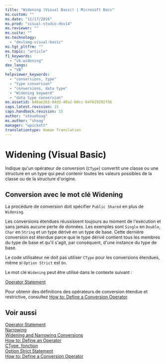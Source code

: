 ```yaml
---
title: "Widening (Visual Basic) | Microsoft Docs"
ms.custom: ""
ms.date: "11/17/2016"
ms.prod: "visual-studio-dev14"
ms.reviewer: ""
ms.suite: ""
ms.technology: 
  - "devlang-visual-basic"
ms.tgt_pltfrm: ""
ms.topic: "article"
f1_keywords: 
  - "vb.widening"
dev_langs: 
  - "VB"
helpviewer_keywords: 
  - "conversions, type"
  - "type conversion"
  - "conversions, data type"
  - "Widening keyword"
  - "data type conversion"
ms.assetid: 646ae263-94d3-40a2-b0cc-64f619292f56
caps.latest.revision: 15
caps.handback.revision: 15
author: "stevehoag"
ms.author: "shoag"
manager: "wpickett"
translationtype: Human Translation
---
```

# Widening (Visual Basic)
Indique qu'un opérateur de conversion \(`CType`\) convertit une classe ou une structure en un type qui peut contenir toutes les valeurs possibles de la classe ou de la structure d'origine.  
  
## Conversion avec le mot clé Widening  
 La procédure de conversion doit spécifier `Public Shared` en plus de `Widening`.  
  
 Les conversions étendues réussissent toujours au moment de l'exécution et sans jamais aucune perte de données.  Les exemples sont `Single` en `Double`, `Char` en `String` et un type dérivé en un type de base.  Cette dernière conversion est étendue parce que le type dérivé contient tous les membres du type de base et qu'il s'agit, par conséquent, d'une instance du type de base.  
  
 Le code utilisateur ne doit pas utiliser `CType` pour les conversions étendues, même si `Option Strict` est `On`.  
  
 Le mot clé `Widening` peut être utilisé dans le contexte suivant :  
  
 [Operator Statement](../../../visual-basic/language-reference/statements/operator-statement.md)  
  
 Pour obtenir des définitions des opérateurs de conversion étendue et  restrictive, consultez [How to: Define a Conversion Operator](../../../visual-basic/programming-guide/language-features/procedures/how-to-define-a-conversion-operator.md).  
  
## Voir aussi  
 [Operator Statement](../../../visual-basic/language-reference/statements/operator-statement.md)   
 [Narrowing](../../../visual-basic/language-reference/modifiers/narrowing.md)   
 [Widening and Narrowing Conversions](../../../visual-basic/programming-guide/language-features/data-types/widening-and-narrowing-conversions.md)   
 [How to: Define an Operator](../../../visual-basic/programming-guide/language-features/procedures/how-to-define-an-operator.md)   
 [CType, fonction](../../../visual-basic/language-reference/functions/ctype-function.md)   
 [Option Strict Statement](../../../visual-basic/language-reference/statements/option-strict-statement.md)   
 [How to: Define a Conversion Operator](../../../visual-basic/programming-guide/language-features/procedures/how-to-define-a-conversion-operator.md)